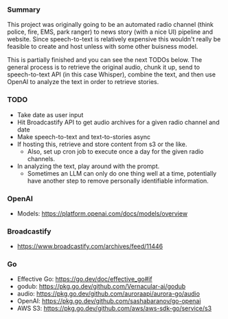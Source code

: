 ### Summary
This project was originally going to be an automated radio channel (think police, fire, EMS, park ranger) to news story (with a nice UI) pipeline and website. Since speech-to-text is relatively expensive this wouldn't really be feasible to create and host unless with some other buisness model. 

This is partially finished and you can see the next TODOs below. The general process is to retrieve the original audio, chunk it up, send to speech-to-text API (in this case Whisper), combine the text, and then use OpenAI to analyze the text in order to retrieve stories.

### TODO
- Take date as user input
- Hit Broadcastify API to get audio archives for a given radio channel and date
- Make speech-to-text and text-to-stories async
- If hosting this, retrieve and store content from s3 or the like.
    - Also, set up cron job to execute once a day for the given radio channels.
- In analyzing the text, play around with the prompt.
    - Sometimes an LLM can only do one thing well at a time, potentially have another step to remove personally identifiable information.

### OpenAI

- Models: https://platform.openai.com/docs/models/overview

### Broadcastify

- https://www.broadcastify.com/archives/feed/11446

### Go

- Effective Go: https://go.dev/doc/effective_go#if
- godub: https://pkg.go.dev/github.com/Vernacular-ai/godub
- audio: https://pkg.go.dev/github.com/auroraapi/aurora-go/audio
- OpenAI: https://pkg.go.dev/github.com/sashabaranov/go-openai
- AWS S3: https://pkg.go.dev/github.com/aws/aws-sdk-go/service/s3
